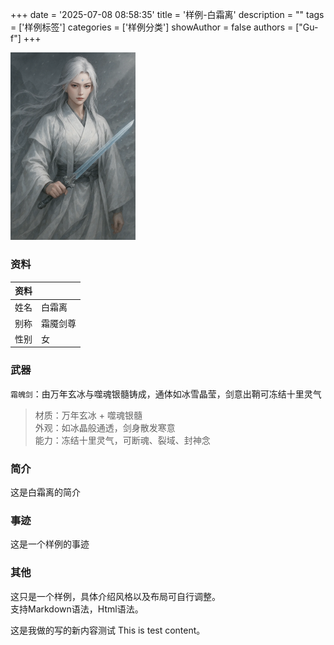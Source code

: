 +++
date = '2025-07-08 08:58:35'
title = '样例-白霜离'
description = ""
tags = ['样例标签']
categories = ['样例分类']
showAuthor = false
authors = ["Gu-f"]
+++

<img alt="img" src="./baishuangli.webp" width="200px" />  

### 资料

| 资料 |      |
|----|------|
| 姓名 | 白霜离  |
| 别称 | 霜魇剑尊 |
| 性别 | 女    |

### 武器

`霜魄剑`：由万年玄冰与噬魂银髓铸成，通体如冰雪晶莹，剑意出鞘可冻结十里灵气

> 材质：万年玄冰 + 噬魂银髓  
> 外观：如冰晶般通透，剑身散发寒意  
> 能力：冻结十里灵气，可断魂、裂域、封神念

### 简介

这是白霜离的简介

### 事迹

这是一个样例的事迹

### 其他

这只是一个样例，具体介绍风格以及布局可自行调整。  
支持Markdown语法，Html语法。

这是我做的写的新内容测试
This is test content。